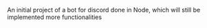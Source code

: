 An initial project of a bot for discord done in Node, which will still be implemented more functionalities
